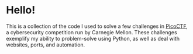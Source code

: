 # Hello!

This is a collection of the code I used to solve a few challenges in [PicoCTF](https://play.picoctf.org/events/72), a cybersecurity competition run by Carnegie Mellon. 
These challenges exemplify my ability to problem-solve using Python, as well as deal with websites, ports, and automation.
